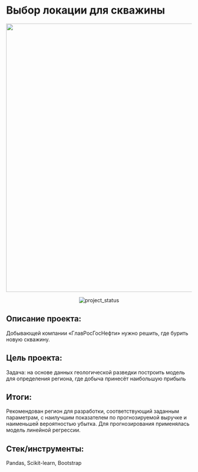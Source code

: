 # Выбор локации для скважины
<p align="center">
      <img src="https://i.ibb.co/fDHnm0D/oil.jpg" width="726">
</p>

<p align="center">
   <img src="https://img.shields.io/badge/project%20status-completed-turquoise" alt="project_status">
</p>

## Описание проекта:
Добывающей компании «ГлавРосГосНефти» нужно решить, где бурить новую скважину. 

## Цель проекта:
Задача: на основе данных геологической разведки построить модель для определения региона, где добыча принесёт наибольшую прибыль

## Итоги:
Рекомендован регион для разработки, соответствующий заданным параметрам, с наилучшим показателем по прогнозируемой выручке и наименьшей вероятностью убытка. Для прогнозирования применялась модель линейной регрессии.

## Стек/инструменты:
Pandas, Scikit-learn, Bootstrap
